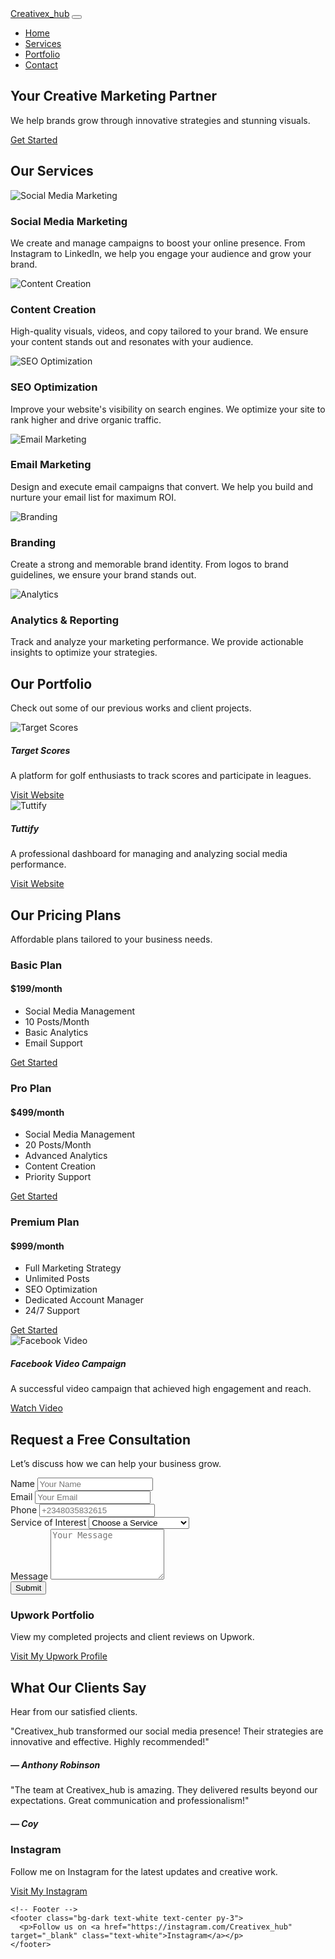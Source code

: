 <!-- # Creativex-hub-website Website for a marketing agency -->
<!DOCTYPE html>
<html lang="en">
  <head>
    <meta charset="UTF-8" />
    <meta name="viewport" content="width=device-width, initial-scale=1.0" />
    <title>Creativex_hub - Marketing Agency</title>
    <link href="https://cdn.jsdelivr.net/npm/bootstrap@5.3.0/dist/css/bootstrap.min.css" rel="stylesheet" />
    <link rel="stylesheet" href="styles.css" />
  </head>
  <body>
    <!-- Navbar -->
    <nav class="navbar navbar-expand-lg navbar-dark bg-dark">
      <div class="container">
        <a class="navbar-brand" href="#">Creativex_hub</a>
        <button class="navbar-toggler" type="button" data-bs-toggle="collapse" data-bs-target="#navbarNav">
          <span class="navbar-toggler-icon"></span>
        </button>
        <div class="collapse navbar-collapse" id="navbarNav">
          <ul class="navbar-nav ms-auto">
            <li class="nav-item"><a class="nav-link" href="#home">Home</a></li>
            <li class="nav-item"><a class="nav-link" href="#services">Services</a></li>
            <li class="nav-item"><a class="nav-link" href="#portfolio">Portfolio</a></li>
            <li class="nav-item"><a class="nav-link" href="#contact">Contact</a></li>
          </ul>
        </div>
      </div>
    </nav>
    <!-- Hero Section -->
    <section id="home" class="hero-section text-center text-white">
      <div class="container">
        <h1 class="display-4">Your Creative Marketing Partner</h1>
        <p class="lead">We help brands grow through innovative strategies and stunning visuals.</p>
        <a href="#contact" class="btn btn-primary btn-lg">Get Started</a>
      </div>
    </section>
    <!-- Services Section -->
    <section id="services" class="py-5">
      <div class="container">
        <h2 class="text-center mb-4">Our Services</h2>
        <div class="row">
          <div class="col-md-4 text-center">
            <img     src="https://github.com/PellsDC/Creativex-hub-website/blob/main/IMG_1001.JPG?raw=true"
              alt="Social Media Marketing"
              class="img-fluid rounded mb-3"
            />
            <h3>Social Media Marketing</h3>
            <p>
              We create and manage campaigns to boost your online presence. From Instagram to LinkedIn, we help you
              engage your audience and grow your brand.
            </p>
          </div>
          <div class="col-md-4 text-center">
            <img src="https://github.com/PellsDC/Creativex-hub-website/blob/main/IMG_1002.JPG?raw=true"
              alt="Content Creation"
              class="img-fluid rounded mb-3"
            />
            <h3>Content Creation</h3>
            <p>
              High-quality visuals, videos, and copy tailored to your brand. We ensure your content stands out and
              resonates with your audience.
            </p>
          </div>
          <div class="col-md-4 text-center">
            <img
              src="https://github.com/PellsDC/Creativex-hub-website/blob/main/IMG_1002.JPG?raw=true"
              alt="SEO Optimization"
              class="img-fluid rounded mb-3"
            />
            <h3>SEO Optimization</h3>
            <p>
              Improve your website's visibility on search engines. We optimize your site to rank higher and drive
              organic traffic.
            </p>
          </div>
        </div>
        <div class="row mt-4">
          <div class="col-md-4 text-center">
            <img
              src="https://github.com/PellsDC/Creativex-hub-website/blob/main/IMG_1002.JPG?raw=true"
              alt="Email Marketing"
              class="img-fluid rounded mb-3"
            />
            <h3>Email Marketing</h3>
            <p>
              Design and execute email campaigns that convert. We help you build and nurture your email list for maximum
              ROI.
            </p>
          </div>
          <div class="col-md-4 text-center">
            <img
              src="https://github.com/PellsDC/Creativex-hub-website/blob/main/IMG_1747.jpeg?raw=true"
              alt="Branding"
              class="img-fluid rounded mb-3"
            />
            <h3>Branding</h3>
            <p>
              Create a strong and memorable brand identity. From logos to brand guidelines, we ensure your brand stands
              out.
            </p>
          </div>
          <div class="col-md-4 text-center">
            <img
              src="https://github.com/PellsDC/Creativex-hub-website/blob/main/IMG_1747.jpeg?raw=true"
              alt="Analytics"
              class="img-fluid rounded mb-3"
            />
            <h3>Analytics & Reporting</h3>
            <p>
              Track and analyze your marketing performance. We provide actionable insights to optimize your strategies.
            </p>
          </div>
        </div>
      </div>
    </section>
    <!-- Portfolio Section -->
    <section id="portfolio" class="py-5 bg-light">
      <div class="container">
        <h2 class="text-center mb-4">Our Portfolio</h2>
        <p class="text-center mb-5">Check out some of our previous works and client projects.</p>
        <div class="row">
          <!-- Target Scores Project -->
          <div class="col-md-4 mb-4">
            <div class="card h-100">
              <img
                src="https://github.com/PellsDC/Creativex-hub-website/blob/main/IMG_1747.jpeg?raw=true"
                alt="Target Scores"
                class="card-img-top"
              />
              <div class="card-body">
                <h5 class="card-title">Target Scores</h5>
                <p class="card-text">A platform for golf enthusiasts to track scores and participate in leagues.</p>
                <a href="http://www.targetscores.com.au" target="_blank" class="btn btn-primary"> Visit Website </a>
              </div>
            </div>
          </div>
          <!-- Tuttify Project -->
          <div class="col-md-4 mb-4">
            <div class="card h-100">
              <img
                src="https://github.com/PellsDC/Creativex-hub-website/blob/main/IMG_1002.JPG?raw=true"
                alt="Tuttify"
                class="card-img-top"
              />
              <div class="card-body">
                <h5 class="card-title">Tuttify</h5>
                <p class="card-text">A professional dashboard for managing and analyzing social media performance.</p>
                <a href="https://tuttify.io" target="_blank" class="btn btn-primary"> Visit Website </a>
              </div>
            </div>
          </div>
          <!-- Pricing Section -->
<section id="pricing" class="py-5">
  <div class="container">
    <h2 class="text-center mb-4">Our Pricing Plans</h2>
    <p class="text-center mb-5">Affordable plans tailored to your business needs.</p>
    <div class="row">
      <!-- Basic Plan -->
      <div class="col-md-4 mb-4">
        <div class="card h-100 text-center">
          <div class="card-header bg-primary text-white">
            <h3>Basic Plan</h3>
          </div>
          <div class="card-body">
            <h4 class="card-title">$199/month</h4>
            <ul class="list-unstyled">
              <li>Social Media Management</li>
              <li>10 Posts/Month</li>
              <li>Basic Analytics</li>
              <li>Email Support</li>
            </ul>
            <a href="#contact" class="btn btn-primary">Get Started</a>
          </div>
        </div>
      </div>
      <!-- Pro Plan -->
      <div class="col-md-4 mb-4">
        <div class="card h-100 text-center">
          <div class="card-header bg-success text-white">
            <h3>Pro Plan</h3>
          </div>
          <div class="card-body">
            <h4 class="card-title">$499/month</h4>
            <ul class="list-unstyled">
              <li>Social Media Management</li>
              <li>20 Posts/Month</li>
              <li>Advanced Analytics</li>
              <li>Content Creation</li>
              <li>Priority Support</li>
            </ul>
            <a href="#contact" class="btn btn-success">Get Started</a>
          </div>
        </div>
      </div>
      <!-- Premium Plan -->
      <div class="col-md-4 mb-4">
        <div class="card h-100 text-center">
          <div class="card-header bg-warning text-white">
            <h3>Premium Plan</h3>
          </div>
          <div class="card-body">
            <h4 class="card-title">$999/month</h4>
            <ul class="list-unstyled">
              <li>Full Marketing Strategy</li>
              <li>Unlimited Posts</li>
              <li>SEO Optimization</li>
              <li>Dedicated Account Manager</li>
              <li>24/7 Support</li>
            </ul>
            <a href="#contact" class="btn btn-warning">Get Started</a>
          </div>
        </div>
      </div>
    </div>
  </div>
</section>
          <!-- Facebook Video Project -->
          <div class="col-md-4 mb-4">
            <div class="card h-100">
              <img
                src="https://github.com/PellsDC/Creativex-hub-website/blob/main/facebook-video.JPG?raw=true"
                alt="Facebook Video"
                class="card-img-top"
              />
              <div class="card-body">
                <h5 class="card-title">Facebook Video Campaign</h5>
                <p class="card-text">A successful video campaign that achieved high engagement and reach.</p>
                <a href="https://fb.watch/m5b9HEda21/" target="_blank" class="btn btn-primary"> Watch Video </a>
              </div>
            </div>
          </div>
        </div>
        <div class="row">
          <!-- Consultation Form -->
<section id="consultation" class="py-5 bg-light">
  <div class="container">
    <h2 class="text-center mb-4">Request a Free Consultation</h2>
    <p class="text-center mb-5">Let’s discuss how we can help your business grow.</p>
    <form class="row g-3">
      <div class="col-md-6">
        <label for="name" class="form-label">Name</label>
        <input type="text" class="form-control" id="name" placeholder="Your Name" required>
      </div>
      <div class="col-md-6">
        <label for="email" class="form-label">Email</label>
        <input type="email" class="form-control" id="email" placeholder="Your Email" required>
      </div>
      <div class="col-md-6">
        <label for="phone" class="form-label">Phone</label>
        <input type="tel" class="form-control" id="phone" placeholder="+2348035832615">
      </div>
      <div class="col-md-6">
        <label for="service" class="form-label">Service of Interest</label>
        <select class="form-select" id="service" required>
          <option value="">Choose a Service</option>
          <option value="social-media">Social Media Marketing</option>
          <option value="content-creation">Content Creation</option>
          <option value="seo">SEO Optimization</option>
          <option value="email-marketing">Email Marketing</option>
          <option value="branding">Branding</option>
          <option value="analytics">Analytics & Reporting</option>
        </select>
      </div>
      <div class="col-12">
        <label for="message" class="form-label">Message</label>
        <textarea class="form-control" id="message" rows="5" placeholder="Your Message" required></textarea>
      </div>
      <div class="col-12 text-center">
        <button type="submit" class="btn btn-primary">Submit</button>
      </div>
    </form>
  </div>
</section>
          <!-- Upwork Profile -->
          <div class="col-md-6 mb-4">
            <div class="card h-100">
              <div class="card-body text-center">
                <h3 class="card-title">Upwork Portfolio</h3>
                <p class="card-text">View my completed projects and client reviews on Upwork.</p>
                <a
                  href="https://www.upwork.com/freelancers/~011abe2450b2c392d0"
                  target="_blank"
                  class="btn btn-primary"
                >
                  Visit My Upwork Profile
                </a>
              </div>
            </div>
          </div>
          <!-- Testimonials Section -->
<section id="testimonials" class="py-5">
  <div class="container">
    <h2 class="text-center mb-4">What Our Clients Say</h2>
    <p class="text-center mb-5">Hear from our satisfied clients.</p>
    <div class="row">
      <!-- Testimonial 1 -->
      <div class="col-md-6 mb-4">
        <div class="card h-100">
          <div class="card-body">
            <p class="card-text">
              "Creativex_hub transformed our social media presence! Their strategies are innovative and effective. Highly
              recommended!"
            </p>
            <h5 class="card-title">— Anthony Robinson</h5>
          </div>
        </div>
      </div>
      <!-- Testimonial 2 -->
      <div class="col-md-6 mb-4">
        <div class="card h-100">
          <div class="card-body">
            <p class="card-text">
              "The team at Creativex_hub is amazing. They delivered results beyond our expectations. Great communication
              and professionalism!"
            </p>
            <h5 class="card-title">— Coy</h5>
          </div>
        </div>
      </div>
    </div>
  </div>
</section>
          <!-- Instagram Profile -->
          <div class="col-md-6 mb-4">
            <div class="card h-100">
              <div class="card-body text-center">
                <h3 class="card-title">Instagram</h3>
                <p class="card-text">Follow me on Instagram for the latest updates and creative work.</p>
                <a href="https://www.instagram.com/Creativex_hub" target="_blank" class="btn btn-primary">
                  Visit My Instagram
                </a>
              </div>
            </div>
          </div>
        </div>
      </div>
    </section>

    <!-- Footer -->
    <footer class="bg-dark text-white text-center py-3">
      <p>Follow us on <a href="https://instagram.com/Creativex_hub" target="_blank" class="text-white">Instagram</a></p>
    </footer>



